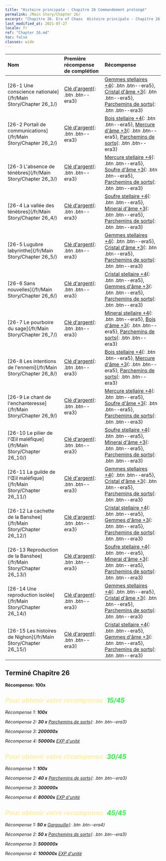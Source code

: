 ```yaml
---
title: "Histoire principale - Chapitre 26 Commandement prolongé"
permalink: /Main Story/Chapter 26/
excerpt: "Chapitre 26. Era of Chaos  Histoire principale - Chapitre 26. Commandement prolongé"
last_modified_at: 2021-07-27
locale: fr
ref: "Chapter 26.md"
toc: false
classes: wide
---
```


  | Nom |  Première récompense de complétion | Récompense |
  |:------------|:------------|:------------| 
  | [26-1 Une conscience nationale](/fr/Main Story/Chapter 26_1/) | [Clé d'argent](/ItemsFR/con_693/){: .btn .btn--era3} | [Gemmes stellaires +4](/ItemsFR/mat_93/){: .btn .btn--era5}, [Cristal d'âme +3](/ItemsFR/mat_87/){: .btn .btn--era5}, [Parchemins de sorts](/ItemsFR/con_694/){: .btn .btn--era3} |
  | [26-2 Portail de communications](/fr/Main Story/Chapter 26_2/) | [Clé d'argent](/ItemsFR/con_693/){: .btn .btn--era3} | [Bois stellaire +4](/ItemsFR/mat_90/){: .btn .btn--era5}, [Mercure d'âme +3](/ItemsFR/mat_84/){: .btn .btn--era5}, [Parchemins de sorts](/ItemsFR/con_694/){: .btn .btn--era3} |
  | [26-3 L'absence de ténèbres](/fr/Main Story/Chapter 26_3/) | [Clé d'argent](/ItemsFR/con_693/){: .btn .btn--era3} | [Mercure stellaire +4](/ItemsFR/mat_91/){: .btn .btn--era5}, [Soufre d'âme +3](/ItemsFR/mat_85/){: .btn .btn--era5}, [Parchemins de sorts](/ItemsFR/con_694/){: .btn .btn--era3} |
  | [26-4 La vallée des ténèbres](/fr/Main Story/Chapter 26_4/) | [Clé d'argent](/ItemsFR/con_693/){: .btn .btn--era3} | [Soufre stellaire +4](/ItemsFR/mat_92/){: .btn .btn--era5}, [Minerai d'âme +3](/ItemsFR/mat_82/){: .btn .btn--era5}, [Parchemins de sorts](/ItemsFR/con_694/){: .btn .btn--era3} |
  | [26-5 Lugubre labyrinthe](/fr/Main Story/Chapter 26_5/) | [Clé d'argent](/ItemsFR/con_693/){: .btn .btn--era3} | [Gemmes stellaires +4](/ItemsFR/mat_93/){: .btn .btn--era5}, [Cristal d'âme +3](/ItemsFR/mat_87/){: .btn .btn--era5}, [Parchemins de sorts](/ItemsFR/con_694/){: .btn .btn--era3} |
  | [26-6 Sans nouvelles](/fr/Main Story/Chapter 26_6/) | [Clé d'argent](/ItemsFR/con_693/){: .btn .btn--era3} | [Cristal stellaire +4](/ItemsFR/mat_94/){: .btn .btn--era5}, [Gemmes d'âme +3](/ItemsFR/mat_86/){: .btn .btn--era5}, [Parchemins de sorts](/ItemsFR/con_694/){: .btn .btn--era3} |
  | [26-7 Le pourboire du sage](/fr/Main Story/Chapter 26_7/) | [Clé d'argent](/ItemsFR/con_693/){: .btn .btn--era3} | [Minerai stellaire +4](/ItemsFR/mat_89/){: .btn .btn--era5}, [Bois d'âme +3](/ItemsFR/mat_83/){: .btn .btn--era5}, [Parchemins de sorts](/ItemsFR/con_694/){: .btn .btn--era3} |
  | [26-8 Les intentions de l'ennemi](/fr/Main Story/Chapter 26_8/) | [Clé d'argent](/ItemsFR/con_693/){: .btn .btn--era3} | [Bois stellaire +4](/ItemsFR/mat_90/){: .btn .btn--era5}, [Mercure d'âme +3](/ItemsFR/mat_84/){: .btn .btn--era5}, [Parchemins de sorts](/ItemsFR/con_694/){: .btn .btn--era3} |
  | [26-9 Le chant de l'enchanteresse](/fr/Main Story/Chapter 26_9/) | [Clé d'argent](/ItemsFR/con_693/){: .btn .btn--era3} | [Mercure stellaire +4](/ItemsFR/mat_91/){: .btn .btn--era5}, [Soufre d'âme +3](/ItemsFR/mat_85/){: .btn .btn--era5}, [Parchemins de sorts](/ItemsFR/con_694/){: .btn .btn--era3} |
  | [26-10 Le pilier de l'Œil maléfique](/fr/Main Story/Chapter 26_10/) | [Clé d'argent](/ItemsFR/con_693/){: .btn .btn--era3} | [Soufre stellaire +4](/ItemsFR/mat_92/){: .btn .btn--era5}, [Minerai d'âme +3](/ItemsFR/mat_82/){: .btn .btn--era5}, [Parchemins de sorts](/ItemsFR/con_694/){: .btn .btn--era3} |
  | [26-11 La guilde de l'Œil maléfique](/fr/Main Story/Chapter 26_11/) | [Clé d'argent](/ItemsFR/con_693/){: .btn .btn--era3} | [Gemmes stellaires +4](/ItemsFR/mat_93/){: .btn .btn--era5}, [Cristal d'âme +3](/ItemsFR/mat_87/){: .btn .btn--era5}, [Parchemins de sorts](/ItemsFR/con_694/){: .btn .btn--era3} |
  | [26-12 La cachette de la Banshee](/fr/Main Story/Chapter 26_12/) | [Clé d'argent](/ItemsFR/con_693/){: .btn .btn--era3} | [Cristal stellaire +4](/ItemsFR/mat_94/){: .btn .btn--era5}, [Gemmes d'âme +3](/ItemsFR/mat_86/){: .btn .btn--era5}, [Parchemins de sorts](/ItemsFR/con_694/){: .btn .btn--era3} |
  | [26-13 Reproduction de la Banshee](/fr/Main Story/Chapter 26_13/) | [Clé d'argent](/ItemsFR/con_693/){: .btn .btn--era3} | [Soufre stellaire +4](/ItemsFR/mat_92/){: .btn .btn--era5}, [Minerai d'âme +3](/ItemsFR/mat_82/){: .btn .btn--era5}, [Parchemins de sorts](/ItemsFR/con_694/){: .btn .btn--era3} |
  | [26-14 Une reproduction isolée](/fr/Main Story/Chapter 26_14/) | [Clé d'argent](/ItemsFR/con_693/){: .btn .btn--era3} | [Gemmes stellaires +4](/ItemsFR/mat_93/){: .btn .btn--era5}, [Cristal d'âme +3](/ItemsFR/mat_87/){: .btn .btn--era5}, [Parchemins de sorts](/ItemsFR/con_694/){: .btn .btn--era3} |
  | [26-15 Les histoires de Nighon](/fr/Main Story/Chapter 26_15/) | [Clé d'argent](/ItemsFR/con_693/){: .btn .btn--era3} | [Cristal stellaire +4](/ItemsFR/mat_94/){: .btn .btn--era5}, [Gemmes d'âme +3](/ItemsFR/mat_86/){: .btn .btn--era5}, [Parchemins de sorts](/ItemsFR/con_694/){: .btn .btn--era3} |


## Terminé Chapitre 26

 **Récompense:**  **100x** <i class="fas fa-gem"/>



## <span style="color: #ffeea0">Pour obtenir votre récompense :</span><span style="color: #27f73a">15/45</span>

 Récompense 1:  **100x** <i class="fas fa-gem"/>

 Récompense 2: **30 x** [Parchemins de sorts](/ItemsFR/con_694/){: .btn .btn--era3}

 Récompense 3:  **200000x** <i class="fas fa-coins"/>

 Récompense 4:  **50000x** [EXP d'unité](/ItemsFR/con_902/)



## <span style="color: #ffeea0">Pour obtenir votre récompense :</span><span style="color: #27f73a">30/45</span>

 Récompense 1:  **100x** <i class="fas fa-gem"/>

 Récompense 2: **40 x** [Parchemins de sorts](/ItemsFR/con_694/){: .btn .btn--era3}

 Récompense 3:  **300000x** <i class="fas fa-coins"/>

 Récompense 4:  **80000x** [EXP d'unité](/ItemsFR/con_902/)



## <span style="color: #ffeea0">Pour obtenir votre récompense :</span><span style="color: #27f73a">45/45</span>

 Récompense 1: **50 x** [Gargouille](/ItemsFR/unt_236/){: .btn .btn--era4}

 Récompense 2: **50 x** [Parchemins de sorts](/ItemsFR/con_694/){: .btn .btn--era3}

 Récompense 3:  **500000x** <i class="fas fa-coins"/>

 Récompense 4:  **100000x** [EXP d'unité](/ItemsFR/con_902/)

